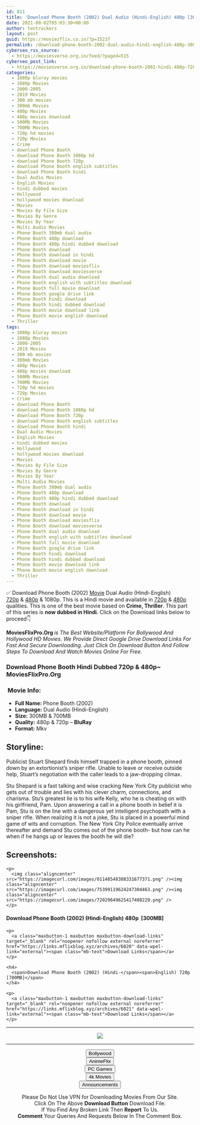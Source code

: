 ```yaml
---
id: 811
title: 'Download Phone Booth (2002) Dual Audio (Hindi-English) 480p [300MB] || 720p [700MB]'
date: 2021-09-02T05:03:30+00:00
author: tentrockers
layout: post
guid: https://moviezflix.co.in/?p=15237
permalink: /download-phone-booth-2002-dual-audio-hindi-english-480p-300mb-720p-700mb/
cyberseo_rss_source:
  - https://moviesverse.org.in/feed/?paged=515
cyberseo_post_link:
  - https://moviesverse.org.in/download-phone-booth-2002-hindi-480p-720p/
categories:
  - 1080p bluray movies
  - 1080p Movies
  - 2000-2005
  - 2019 Movies
  - 300 mb movies
  - 300mb Movies
  - 480p Movies
  - 480p movies download
  - 500Mb Movies
  - 700Mb Movies
  - 720p hd movies
  - 720p Movies
  - Crime
  - download Phone Booth
  - download Phone Booth 1080p hd
  - download Phone Booth 720p
  - download Phone Booth english subtitles
  - download Phone Booth hindi
  - Dual Audio Movies
  - English Movies
  - hindi dubbed movies
  - Hollywood
  - hollywood movies download
  - Movies
  - Movies By File Size
  - Movies By Genre
  - Movies By Year
  - Multi Audio Movies
  - Phone Booth 300mb dual audio
  - Phone Booth 480p download
  - Phone Booth 480p hindi dubbed download
  - Phone Booth download
  - Phone Booth download in hindi
  - Phone Booth download movie
  - Phone Booth download moviesflix
  - Phone Booth download moviesverse
  - Phone Booth dual audio download
  - Phone Booth english with subtitles download
  - Phone Booth full movie download
  - Phone Booth google drive link
  - Phone Booth hindi download
  - Phone Booth hindi dubbed download
  - Phone Booth movie download link
  - Phone Booth movie english download
  - Thriller
tags:
  - 1080p bluray movies
  - 1080p Movies
  - 2000-2005
  - 2019 Movies
  - 300 mb movies
  - 300mb Movies
  - 480p Movies
  - 480p movies download
  - 500Mb Movies
  - 700Mb Movies
  - 720p hd movies
  - 720p Movies
  - Crime
  - download Phone Booth
  - download Phone Booth 1080p hd
  - download Phone Booth 720p
  - download Phone Booth english subtitles
  - download Phone Booth hindi
  - Dual Audio Movies
  - English Movies
  - hindi dubbed movies
  - Hollywood
  - hollywood movies download
  - Movies
  - Movies By File Size
  - Movies By Genre
  - Movies By Year
  - Multi Audio Movies
  - Phone Booth 300mb dual audio
  - Phone Booth 480p download
  - Phone Booth 480p hindi dubbed download
  - Phone Booth download
  - Phone Booth download in hindi
  - Phone Booth download movie
  - Phone Booth download moviesflix
  - Phone Booth download moviesverse
  - Phone Booth dual audio download
  - Phone Booth english with subtitles download
  - Phone Booth full movie download
  - Phone Booth google drive link
  - Phone Booth hindi download
  - Phone Booth hindi dubbed download
  - Phone Booth movie download link
  - Phone Booth movie english download
  - Thriller
---
```

<div class="thecontent clearfix">
  <p>
    ✅ Download Phone Booth (2002) <a href="https://moviesverse.org.in/category/movies/" data-wpel-link="internal">Movie</a> Dual Audio (Hindi-English) <a href="https://moviesverse.org.in/720p-movies/" data-wpel-link="internal">720p</a>&nbsp;&&nbsp;<a href="https://moviesverse.org.in/480p-movies/" data-wpel-link="internal">480p</a> & 1080p. This is a Hindi movie and available in <a href="https://moviesverse.org.in/720p-movies/" data-wpel-link="internal">720p</a>&nbsp;&&nbsp;<a href="https://moviesverse.org.in/480p-movies/" data-wpel-link="internal">480p</a> qualities. This is one of the best movie based on <strong>Crime, Thriller</strong>. This part of this series is <strong>now dubbed in <span>Hindi.&nbsp;</span></strong><span>Click on the Download links below to proceed👇</span>
  </p>
  
  <p>
    <strong><span>MoviesFlixPro.Org&nbsp;</span></strong><em>is The Best Website/Platform For Bollywood And Hollywood HD Movies. We Provide Direct Google Drive Download Links For Fast And Secure Downloading. Just Click On Download Button And Follow Steps To&nbsp;Download And Watch Movies Online For Free.</em>
  </p>
  
  <h3>
    <span>Download Phone Booth Hindi Dubbed 720p & 480p~ MoviesFlixPro.Org</span>
  </h3>
  
  <h3>
    <span>&nbsp;Movie Info:&nbsp;</span>
  </h3>
  
  <ul>
    <li>
      <strong>Full Name: </strong>Phone Booth (2002)
    </li>
    <li>
      <strong>Language:</strong> Dual Audio (Hindi-English)
    </li>
    <li>
      <strong>Size:</strong> 300MB & 700MB
    </li>
    <li>
      <strong>Quality:</strong> 480p & 720p – <span><strong>BluRay</strong></span>
    </li>
    <li>
      <strong>Format:</strong>&nbsp;Mkv
    </li>
  </ul>
  
  <h2>
    <span>Storyline:</span>
  </h2>
  
  <p>
    Publicist Stuart Shepard finds himself trapped in a phone booth, pinned down by an extortionist’s sniper rifle. Unable to leave or receive outside help, Stuart’s negotiation with the caller leads to a jaw-dropping climax.
  </p>
  
  <div>
    Stu Shepard is a fast talking and wise cracking New York City publicist who gets out of trouble and lies with his clever charm, connections, and charisma. Stu’s greatest lie is to his wife Kelly, who he is cheating on with his girlfriend, Pam. Upon answering a call in a phone booth in belief it is Pam, Stu is on the line with a dangerous yet intelligent psychopath with a sniper rifle. When realizing it is not a joke, Stu is placed in a powerful mind game of wits and corruption. The New York City Police eventually arrive thereafter and demand Stu comes out of the phone booth- but how can he when if he hangs up or leaves the booth he will die?
  </div>
  
  <div class="summary_text">
    <h2>
      <span>Screenshots:</span>
    </h2>
    
    <p>
      <img class="aligncenter" src="https://imagecurl.com/images/01148548388331677371.png" /><img class="aligncenter" src="https://imagecurl.com/images/75399119624247304463.png" /><img class="aligncenter" src="https://imagecurl.com/images/72029649625417408220.png" />
    </p>
  </div>
  
  <div class="inline canwrap">
    <h4>
      <span>Download Phone Booth (2002) (Hindi-English) </span><span>480p&nbsp; [300MB]</span>
    </h4>
    
    <p>
      <a class="maxbutton-1 maxbutton maxbutton-download-links" target="_blank" rel="noopener nofollow external noreferrer" href="https://links.mflixblog.xyz/archives/6020" data-wpel-link="external"><span class="mb-text">Download Links</span></a>
    </p>
    
    <h4>
      <span>Download Phone Booth (2002) (Hindi-</span><span>English) 720p [700MB]</span>
    </h4>
    
    <p>
      <a class="maxbutton-1 maxbutton maxbutton-download-links" target="_blank" rel="noopener nofollow external noreferrer" href="https://links.mflixblog.xyz/archives/6021" data-wpel-link="external"><span class="mb-text">Download Links</span></a>
    </p>
  </div>
</div>

<center>
  </p> 
  
  <hr />
  
  <p>
    <a href="http://gdrivepro.xyz/join.php" data-wpel-link="external" target="_blank" rel="nofollow external noopener noreferrer"><img src="https://i.imgur.com/FhMdWdW.png" /></a>
  </p>
  
  <hr />
  
  <p>
    <a href="https://dogemovies.xyz" target="_blank" data-wpel-link="external" rel="nofollow external noopener noreferrer"><button class="button button5">Bollywood</button></a><br /> <a href="https://animeflix.in" target="_blank" data-wpel-link="external" rel="nofollow external noopener noreferrer"><button class="button button5">AnimeFlix</button></a><br /> <a href="https://gamesflix.net/" target="_blank" data-wpel-link="external" rel="nofollow external noopener noreferrer"><button class="button button5">PC Games</button></a><br /> <a href="https://uhdmovies.in" target="_blank" data-wpel-link="external" rel="nofollow external noopener noreferrer"><button class="button button5">4k Movies</button></a><br /> <a href="https://moviesverse.org.in/announcements/" target="_blank" data-wpel-link="internal" rel="noopener"><button class="button button5">Announcements</button></a>
  </p>
  
  <div class="alert alert-danger">
    Please Do Not Use VPN for Downloading Movies From Our Site.
  </div>
  
  <div class="alert alert-success">
    Click On The Above <strong>Download Button</strong> Download File.
  </div>
  
  <div class="alert alert-warning">
    If You Find Any Broken Link Then <strong>Report</strong> To Us.
  </div>
  
  <div class="alert alert-info">
    <strong>Comment</strong> Your Queries And Requests Below In The Comment Box.
  </div>
  
  <p>
    </center>
  </p>